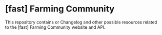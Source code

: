 # [fast] Farming Community

This repository contains or Changelog and other possible resources related to the [fast] Farming Community website and API.
